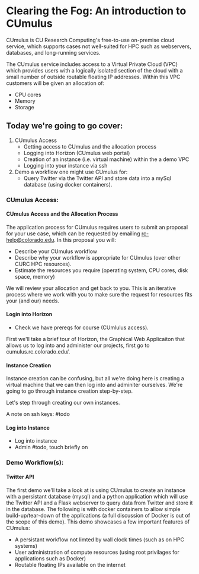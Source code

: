 # Clearing the Fog: An introduction to CUmulus

CUmulus is CU Research Computing's free-to-use on-premise cloud service, which supports cases not well-suited for HPC such as webservers, databases, and long-running services.

The CUmulus service includes access to a Virtual Private Cloud (VPC) which provides users with a logically isolated section of the cloud with a small number of outside routable floating IP addresses. Within this VPC customers will be given an allocation of:

- CPU cores
- Memory
- Storage

## Today we're going to go cover: 
1) CUmulus Access 
	- Getting access to CUmulus and the allocation process
	- Logging into Horizon (CUmulus web portal)
	- Creation of an instance (i.e. virtual machine) within the a demo VPC
	- Logging into your instance via ssh   
2) Demo a workflow one might use CUmulus for: 
	- Query Twitter via the Twitter API and store data into a mySql database (using docker containers).

### CUmulus Access:

#### CUmulus Access and the Allocation Process
The application process for CUmulus requires users to submit an proposal for your use case, which can be requested by emailing rc-help@colorado.edu. In this proposal you will:

-  Describe your CUmulus workflow
-  Describe why your workflow is appropriate for CUmulus (over other CURC HPC resources). 
-  Estimate the resources you require (operating system, CPU cores, disk space, memory)

We will review your allocation and get back to you. This is an iterative process where we work with you to make sure the request for resources fits your (and our) needs. 

#### Login into Horizon 
- Check we have prereqs for course (CUmlulus access).

First we'll take a brief tour of Horizon, the Graphical Web Applicaiton that allows us to log into and administer our projects, first go to cumulus.rc.colorado.edu/.

#### Instance Creation
Instance creation can be confusing, but all we're doing here is creating a virtual machine that we can then log into and adminiter ourselves. We're going to go through instance creation step-by-step.

Let's step through creating our own instances.

A note on ssh keys: #todo 

#### Log into Instance 
- Log into instance
- Admin #todo, touch briefly on

### Demo Workflow(s):

#### Twitter API

The first demo we'll take a look at is using CUmulus to create an instance with a persistant database (mysql) and a python application which will use the Twitter API and a Flask webserver to query data from Twitter and store it in the database. The following is with docker containers to allow simple build-up/tear-down of the applications (a full discussion of Docker is out of the scope of this demo). This demo showcases a few important features of CUmulus:
- A persistant workflow not limted by wall clock times (such as on HPC systems)
- User administration of compute resources (using root privilages for applications such as Docker) 
- Routable floating IPs available on the internet

